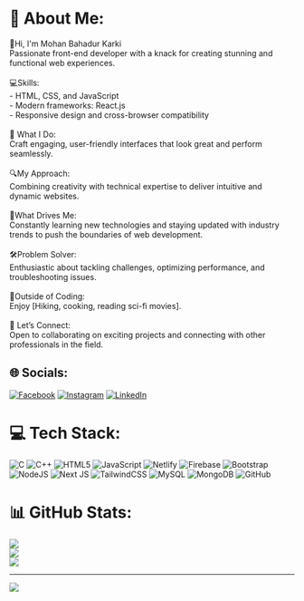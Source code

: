 # 💫 About Me:
👋Hi, I'm Mohan Bahadur Karki  <br>  Passionate front-end developer with a knack for creating stunning and functional web experiences.<br><br>💻Skills:<br>  - HTML, CSS, and JavaScript<br>  - Modern frameworks: React.js<br>  - Responsive design and cross-browser compatibility<br><br>🎨 What I Do:<br>  Craft engaging, user-friendly interfaces that look great and perform seamlessly.<br><br>🔍My Approach:<br>  Combining creativity with technical expertise to deliver intuitive and dynamic websites.<br><br>🌟What Drives Me:  <br>  Constantly learning new technologies and staying updated with industry trends to push the boundaries of web development.<br><br>🛠️Problem Solver:  <br>  Enthusiastic about tackling challenges, optimizing performance, and troubleshooting issues.<br><br>🚀Outside of Coding: <br>  Enjoy [Hiking, cooking, reading sci-fi movies].<br><br>🤝 Let’s Connect: <br>  Open to collaborating on exciting projects and connecting with other professionals in the field.


## 🌐 Socials:
[![Facebook](https://img.shields.io/badge/Facebook-%231877F2.svg?logo=Facebook&logoColor=white)](https://facebook.com/Mohanbahadurkarki28) [![Instagram](https://img.shields.io/badge/Instagram-%23E4405F.svg?logo=Instagram&logoColor=white)](https://instagram.com/mohanbahadurkarki28) [![LinkedIn](https://img.shields.io/badge/LinkedIn-%230077B5.svg?logo=linkedin&logoColor=white)](https://linkedin.com/in/mohanbahadurkarki28) 

# 💻 Tech Stack:
![C](https://img.shields.io/badge/c-%2300599C.svg?style=for-the-badge&logo=c&logoColor=white) ![C++](https://img.shields.io/badge/c++-%2300599C.svg?style=for-the-badge&logo=c%2B%2B&logoColor=white) ![HTML5](https://img.shields.io/badge/html5-%23E34F26.svg?style=for-the-badge&logo=html5&logoColor=white) ![JavaScript](https://img.shields.io/badge/javascript-%23323330.svg?style=for-the-badge&logo=javascript&logoColor=%23F7DF1E) ![Netlify](https://img.shields.io/badge/netlify-%23000000.svg?style=for-the-badge&logo=netlify&logoColor=#00C7B7) ![Firebase](https://img.shields.io/badge/firebase-%23039BE5.svg?style=for-the-badge&logo=firebase) ![Bootstrap](https://img.shields.io/badge/bootstrap-%238511FA.svg?style=for-the-badge&logo=bootstrap&logoColor=white) ![NodeJS](https://img.shields.io/badge/node.js-6DA55F?style=for-the-badge&logo=node.js&logoColor=white) ![Next JS](https://img.shields.io/badge/Next-black?style=for-the-badge&logo=next.js&logoColor=white) ![TailwindCSS](https://img.shields.io/badge/tailwindcss-%2338B2AC.svg?style=for-the-badge&logo=tailwind-css&logoColor=white) ![MySQL](https://img.shields.io/badge/mysql-4479A1.svg?style=for-the-badge&logo=mysql&logoColor=white) ![MongoDB](https://img.shields.io/badge/MongoDB-%234ea94b.svg?style=for-the-badge&logo=mongodb&logoColor=white) ![GitHub](https://img.shields.io/badge/github-%23121011.svg?style=for-the-badge&logo=github&logoColor=white)
# 📊 GitHub Stats:
![](https://github-readme-stats.vercel.app/api?username=Mohanbahadurkarki28&theme=radical&hide_border=false&include_all_commits=true&count_private=true)<br/>
![](https://github-readme-streak-stats.herokuapp.com/?user=Mohanbahadurkarki28&theme=radical&hide_border=false)<br/>
![](https://github-readme-stats.vercel.app/api/top-langs/?username=Mohanbahadurkarki28&theme=radical&hide_border=false&include_all_commits=true&count_private=true&layout=compact)

---
[![](https://visitcount.itsvg.in/api?id=Mohanbahadurkarki28&icon=0&color=0)](https://visitcount.itsvg.in)

<!-- Proudly created with GPRM ( https://gprm.itsvg.in ) -->
